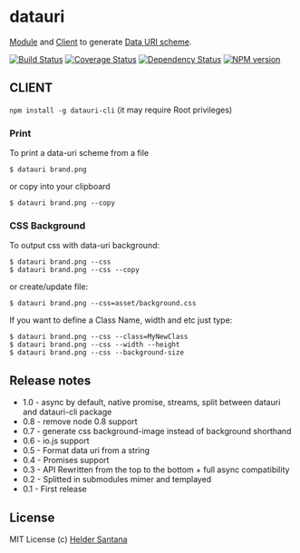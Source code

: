 # datauri

[Module](http://npm.im/datauri) and [Client](http://npm.im/datauri-cli) to generate [Data URI scheme][datauri].

[![Build Status](https://travis-ci.org/heldr/grunt-smushit.svg?branch=master)](http://travis-ci.org/heldr/datauri) [![Coverage Status](https://coveralls.io/repos/heldr/datauri/badge.svg?branch=master&service=github)](https://coveralls.io/github/heldr/datauri?branch=master) [![Dependency Status](https://www.versioneye.com/user/projects/560b7b3f5a262f001e0007e2/badge.svg?style=flat)](https://www.versioneye.com/user/projects/560b7b3f5a262f001e0007e2) [![NPM version](http://img.shields.io/npm/dm/datauri.svg?style=flat)](https://www.npmjs.org/package/datauri)

## CLIENT
`npm install -g datauri-cli` (it may require Root privileges)

### Print
To print a data-uri scheme from a file
```CLI
$ datauri brand.png
```

or copy into your clipboard

```CLI
$ datauri brand.png --copy
```

### CSS Background

To output css with data-uri background:

```CLI
$ datauri brand.png --css
$ datauri brand.png --css --copy
```

or create/update file:

```CLI
$ datauri brand.png --css=asset/background.css
```

If you want to define a Class Name, width and etc just type:

```CLI
$ datauri brand.png --css --class=MyNewClass
$ datauri brand.png --css --width --height
$ datauri brand.png --css --background-size
```
## Release notes

* 1.0 - async by default, native promise, streams, split between datauri and datauri-cli package
* 0.8 - remove node 0.8 support
* 0.7 - generate css background-image instead of background shorthand
* 0.6 - io.js support
* 0.5 - Format data uri from a string
* 0.4 - Promises support
* 0.3 - API Rewritten from the top to the bottom + full async compatibility
* 0.2 - Splitted in submodules mimer and templayed
* 0.1 - First release

## License

MIT License
(c) [Helder Santana](http://heldr.com)

[nodejs]: http://nodejs.org/download
[iojs]: https://iojs.org/
[datauri]: http://en.wikipedia.org/wiki/Data_URI_scheme
[promisesaplus]: http://promises-aplus.github.io/promises-spec/
